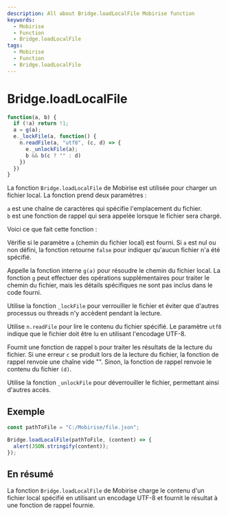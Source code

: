 ```yaml
---
description: All about Bridge.loadLocalFile Mobirise function
keywords:
  - Mobirise
  - Function
  - Bridge.loadLocalFile
tags:
  - Mobirise
  - Function
  - Bridge.loadLocalFile
---
```


# Bridge.loadLocalFile

```js
function(a, b) {
  if (!a) return !1;
  a = g(a);
  e._lockFile(a, function() {
    n.readFile(a, "utf8", (c, d) => {
      e._unlockFile(a);
      b && b(c ? "" : d)
    })
  })
}
```

La fonction `Bridge.loadLocalFile` de Mobirise est utilisée pour charger un fichier local. La fonction prend deux paramètres :

`a` est une chaîne de caractères qui spécifie l'emplacement du fichier.<br/>
`b` est une fonction de rappel qui sera appelée lorsque le fichier sera chargé.

Voici ce que fait cette fonction :

Vérifie si le paramètre `a` (chemin du fichier local) est fourni. Si `a` est nul ou non défini, la fonction retourne `false` pour indiquer qu'aucun fichier n'a été spécifié.

Appelle la fonction interne `g(a)` pour résoudre le chemin du fichier local. La fonction `g` peut effectuer des opérations supplémentaires pour traiter le chemin du fichier, mais les détails spécifiques ne sont pas inclus dans le code fourni.

Utilise la fonction `_lockFile` pour verrouiller le fichier et éviter que d'autres processus ou threads n'y accèdent pendant la lecture.

Utilise `n.readFile` pour lire le contenu du fichier spécifié. Le paramètre `utf8` indique que le fichier doit être lu en utilisant l'encodage UTF-8.

Fournit une fonction de rappel `b` pour traiter les résultats de la lecture du fichier. Si une erreur `c` se produit lors de la lecture du fichier, la fonction de rappel renvoie une chaîne vide "". Sinon, la fonction de rappel renvoie le contenu du fichier `(d)`.

Utilise la fonction `_unlockFile` pour déverrouiller le fichier, permettant ainsi d'autres accès.

## Exemple

```js title="function"
const pathToFile = "C:/Mobirise/file.json";

Bridge.loadLocalFile(pathToFile, (content) => {
  alert(JSON.stringify(content));
});
```

## En résumé

La fonction `Bridge.loadLocalFile` de Mobirise charge le contenu d'un fichier local spécifié en utilisant un encodage UTF-8 et fournit le résultat à une fonction de rappel fournie.

